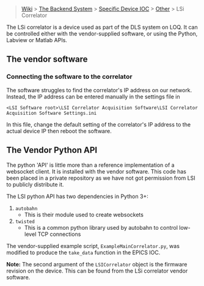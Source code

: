 > [Wiki](Home) > [The Backend System](The-Backend-System) > [Specific Device IOC](Specific-Device-IOC) > [Other](Other) > LSi Correlator

The LSi correlator is a device used as part of the DLS system on LOQ. It can be controlled either with the vendor-supplied software, or using the Python, Labview or Matlab APIs.

## The vendor software
### Connecting the software to the correlator

The software struggles to find the correlator's IP address on our network. Instead, the IP address can be entered manually in the settings file in

`<LSI Software root>\LSI Correlator Acquisition Software\LSI Correlator Acquisition Software Settings.ini`

In this file, change the default setting of the correlator's IP address to the actual device IP then reboot the software.

## The Vendor Python API

The python 'API' is little more than a reference implementation of a websocket client. It is installed with the vendor software. This code has been placed in a private repository as we have not got permission from LSI to publicly distribute it.

The LSI python API has two dependencies in Python 3+:
1. `autobahn`
    - This is their module used to create websockets
1. `twisted`
    - This is a common python library used by autobahn to control low-level TCP connections

The vendor-supplied example script, `ExampleMainCorrelator.py`, was modified to produce the `take_data` function in the EPICS IOC.

**Note:** The second argument of the `LSICorrelator` object is the firmware revision on the device. This can be found from the LSi correlator vendor software.
